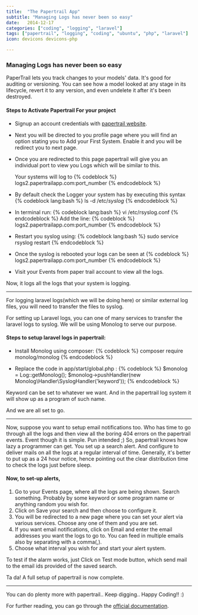 ```yaml
---
title:  "The Papertrail App"
subtitle: "Managing Logs has never been so easy"
date:   2014-12-17
categories: ["coding", "logging", "laravel"]
tags: ["papertrail", "logging", "coding", "ubuntu", "php", "laravel"]
icon: devicons devicons-php

---
```

### Managing Logs has never been so easy

PaperTrail lets you track changes to your models' data. It's good for auditing or versioning. You can see how a model looked at any stage in its lifecycle, revert it to any version, and even undelete it after it's been destroyed.


#### Steps to Activate Papertrail For your project

  * Signup an  account credentials with [papertrail website][papertrailsite].

  * Next you will be directed to you profile page where you will find an option stating you to Add your First System.
Enable it and you will be redirect you to next page.

  * Once you are redirected to this page papertrail will give you an individual port to view you Logs which will be similar to this.

    Your systems will log to 
    {% codeblock %}
    logs2.papertrailapp.com:port_number
    {% endcodeblock %}

  * By default check the Logger your system has by executing this syntax
    {% codeblock lang:bash %}
    ls -d /etc/*syslog*
    {% endcodeblock %}

  * In terminal run:
    {% codeblock lang:bash %}
    vi /etc/rsyslog.conf
    {% endcodeblock %}
    Add the line:
    {% codeblock %}
    logs2.papertrailapp.com:port_number
    {% endcodeblock %}

  * Restart you syslog using:
    {% codeblock lang:bash %}
    sudo service rsyslog restart
    {% endcodeblock %}

  * Once the syslog is rebooted your logs can be seen at
    {% codeblock %}
    logs2.papertrailapp.com:port_number
    {% endcodeblock %}

  * Visit your Events from paper trail account to view all the logs.


Now, it logs all the logs that your system is logging.

---

For logging laravel logs(which we will be doing here) or similar external log files, you will need to transfer the files to syslog.

For setting up Laravel logs, you can one of many services to transfer the laravel logs to syslog. We will be using Monolog to serve our purpose.

#### Steps to setup laravel logs in papertrail:

  + Install Monolog using composer: 
{% codeblock %}
composer require monolog/monolog
{% endcodeblock %}

  + Replace the code in app/start/global.php : 
{% codeblock %}
$monolog = Log::getMonolog();
$monolog->pushHandler(new Monolog\Handler\SyslogHandler('keyword'));
{% endcodeblock %}
    
Keyword can be set to whatever we want. And in the papertrail log system it will show up as a program of such name.

And we are all set to go.

---

Now, suppose you want to setup email notifications too. Who has time to go through all the logs and then view all the boring 404 errors on the papertrail events. Event though it is simple. Pun intended ;) So, papertrail knows how lazy a programmer can get. You set up a search alert. And configure to deliver mails on all the logs at a regular interval of time. Generally, it's better to put up as a 24 hour notice, hence pointing out the clear distribution time to check the logs just before sleep. 

#### Now, to set-up alerts,

1. Go to your Events page, where all the logs are being shown. Search something. Probably by some keyword or some program name or anything random you wish for.
2. Click on Save your search and then choose to configure it.
3. You will be redirected to a new page where you can set your alert via various services. Choose any one of them and you are set.
4. If you want email notifications, click on Email and enter the email addresses you want the logs to go to. You can feed in multiple emails also by separating with a comma(,).
5. Choose what interval you wish for and start your alert system.

To test if the alarm works, just Click on Test mode button, which send mail to the email ids provided of the saved search.

Ta da! A full setup of papertrail is now complete.

---


You can do plenty more with papertrail.. Keep digging.. Happy Coding!! :)

For further reading, you can go through the [official documentation][doc].








[papertrailsite]: https://papertrailapp.com/
[doc]: http://help.papertrailapp.com/